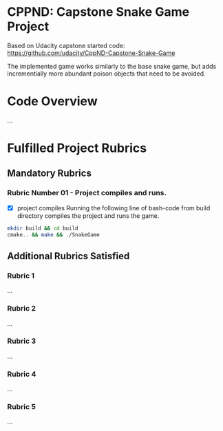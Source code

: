 # CPPND: Capstone Snake Game Project
Based on Udacity capstone started code: https://github.com/udacity/CppND-Capstone-Snake-Game

The implemented game works similarly to the base snake game, but adds incrementially more abundant poison objects that need to be avoided.

# Code Overview
...

# Fulfilled Project Rubrics
## Mandatory Rubrics

### Rubric Number 01 - Project compiles and runs.
- [x] project compiles
Running the following line of bash-code from build directory compiles the project and runs the game.

```bash
mkdir build && cd build
cmake.. && make && ./SnakeGame
```

## Additional Rubrics Satisfied 

### Rubric 1
...
### Rubric 2
...
### Rubric 3
...
### Rubric 4
...
### Rubric 5
...